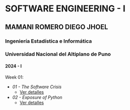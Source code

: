 # SOFTWARE ENGINEERING - I
## MAMANI ROMERO DIEGO JHOEL
### Ingeniería Estadística e Informática
### Universidad Nacional del Altiplano de Puno
#### 2024 - I
Week 01:
- *01 - The Software Crisis*
  - [Ver detalles](https://github.com/DiegojhoelR/SOF.ENGINEERING/blob/main/THE_SOFTWARE_CRISIS.pdf)
- *02 - Exposure of Python*
  - [Ver detalles](https://github.com/DiegojhoelR/SOF.ENGINEERING/blob/main/exposicion.pdf)
